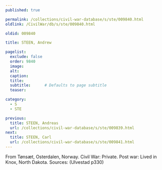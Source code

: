 ```yaml
---
published: true

permalink: /collections/civil-war-database/s/ste/009840.html
oldlink: /CivilWar/db/s/ste/009840.html

oldid: 009840

title: STEEN, Andrew

pagelist:
  exclude: false
  order: 9840
  image: 
  alt:
  caption:
  title:
  subtitle:      # Defaults to page subtitle
  teaser:

category: 
  - S 
  - STE

previous:
  title: STEEN, Andreas
  url: /collections/civil-war-database/s/ste/009839.html  
next:
  title: STEEN, Carl
  url: /collections/civil-war-database/s/ste/009841.html   
---
```

From T&oslash;ns&aelig;t, Osterdalen, Norway. Civil War: Private. Post war: Lived in Knox, North Dakota. Sources: (Ulvestad p330)
